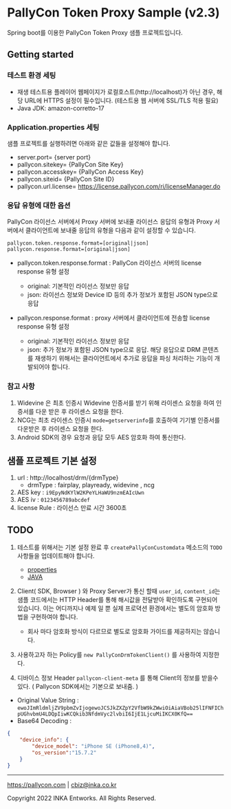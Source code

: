 # PallyCon Token Proxy Sample (v2.3)

Spring boot를 이용한 PallyCon Token Proxy 샘플 프로젝트입니다.

## Getting started

### 테스트 환경 세팅

- 재생 테스트용 플레이어 웹페이지가 로컬호스트(http://localhost)가 아닌 경우, 해당 URL에 HTTPS 설정이 필수입니다. (테스트용 웹 서버에 SSL/TLS 적용 필요)
- Java JDK: amazon-corretto-17

### Application.properties 세팅

샘플 프로젝트를 실행하려면 아래와 같은 값들을 설정해야 합니다.

- server.port= {server port} 
- pallycon.sitekey= {PallyCon Site Key}
- pallycon.accesskey= {PallyCon Access Key}
- pallycon.siteid= {PallyCon Site ID}
- pallycon.url.license= https://license.pallycon.com/ri/licenseManager.do

### 응답 유형에 대한 옵션

PallyCon 라이선스 서버에서 Proxy 서버에 보내줄 라이선스 응답의 유형과 Proxy 서버에서 클라이언트에 보내줄 응답의 유형을 다음과 같이 설정할 수 있습니다.

```
pallycon.token.response.format=[original|json]
pallycon.response.format=[original|json]
```

- pallycon.token.response.format : PallyCon 라이선스 서버의 license response 유형 설정
    - original: 기본적인 라이선스 정보만 응답
    - json: 라이선스 정보와 Device ID 등의 추가 정보가 포함된 JSON type으로 응답

- pallycon.response.format : proxy 서버에서 클라이언트에 전송할 license response 유형 설정
    - original: 기본적인 라이선스 정보만 응답
    - json: 추가 정보가 포함된 JSON type으로 응답. 해당 응답으로 DRM 콘텐츠를 재생하기 위해서는 클라이언트에서 추가로 응답을 파싱 처리하는 기능이 개발되어야 합니다.


### 참고 사항
1. Widevine 은 최초 인증시 Widevine 인증서를 받기 위해 라이센스 요청을 하여 인증서를 다운 받은 후 라이센스 요청을 한다.
2. NCG는 최초 라이센스 인증시 `mode=getserverinfo`를 호출하여 기기별 인증서를 다운받은 후 라이센스 요청을 한다.
3. Android SDK의 경우 요청과 응답 모두 AES 암호화 하여 통신한다.



## 샘플 프로젝트 기본 설정

1. url : http://localhost/drm/{drmType} 
    - drmType : fairplay, playready, widevine , ncg 
2. AES key : `i9EpyNdKYlW2KPeYLHaWU9nzmEAIcUwn`
3. AES iv : `0123456789abcdef`
4. license Rule : 라이선스 만료 시간 3600초


## TODO

1. 테스트를 위해서는 기본 설정 완료 후 `createPallyConCustomdata` 메소드의 `TODO` 사항들을 업데이트해야 합니다.
   - [properties](../src/main/resources/application.properties)
   - [JAVA](../src/main/java/com/pallycon/sample/service/SampleService.java)  


2. Client( SDK, Browser ) 와 Proxy Server가 통신 할때 `user_id`, `content_id`는 샘플 코드에서는 HTTP Header를 통해 해시값을 전달받아 확인하도록 구현되어 있습니다.
이는 어디까지나 예제 일 뿐 실제 프로뎍션 환경에서는 별도의 암호화 방법을 구현하여야 합니다. 
   - 회사 마다 암호화 방식이 다르므로 별도로 암호화 가이드를 제공하지는 않습니다.


3. 사용하고자 하는 Policy를 `new PallyConDrmTokenClient()` 를 사용하여 지정한다.


4. 디바이스 정보 Header `pallycon-client-meta` 를 통해 Client의 정보를 받을수 있다. ( Pallycon SDK에서는 기본으로 보내줌. )
- Original Value String : `ewoJImRldmljZV9pbmZvIjogewoJCSJkZXZpY2VfbW9kZWwiOiAiaVBob25lIFNFIChpUGhvbmU4LDQpIiwKCQkib3NfdmVyc2lvbiI6IjE1LjcuMiIKCX0KfQ==`
- Base64 Decoding : 
```JSON
{
    "device_info": {
        "device_model": "iPhone SE (iPhone8,4)",
        "os_version":"15.7.2"
    }
}
```

***

https://pallycon.com | cbiz@inka.co.kr

Copyright 2022 INKA Entworks. All Rights Reserved.
